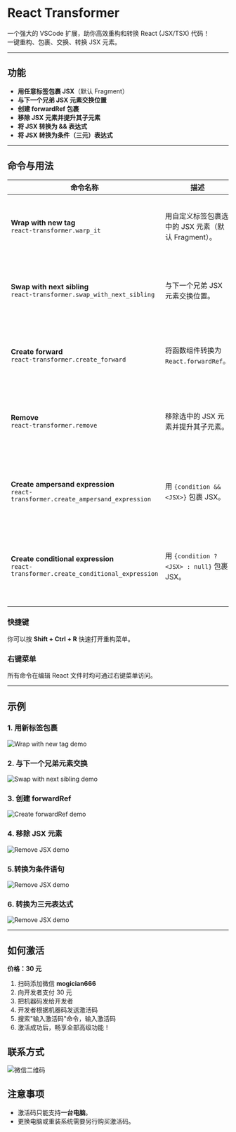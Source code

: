 # React Transformer

一个强大的 VSCode 扩展，助你高效重构和转换 React (JSX/TSX) 代码！  
一键重构、包裹、交换、转换 JSX 元素。

---

## 功能

- **用任意标签包裹 JSX**（默认 Fragment）
- **与下一个兄弟 JSX 元素交换位置**
- **创建 forwardRef 包裹**
- **移除 JSX 元素并提升其子元素**
- **将 JSX 转换为 && 表达式**
- **将 JSX 转换为条件（三元）表达式**

---

## 命令与用法

| 命令名称                                                                                | 描述                                               | 用法                                                                     |
| --------------------------------------------------------------------------------------- | -------------------------------------------------- | ------------------------------------------------------------------------ |
| **Wrap with new tag**<br/>`react-transformer.warp_it`                                   | 用自定义标签包裹选中的 JSX 元素（默认 Fragment）。 | 光标放在 JSX 元素内，右键选择"Wrap with new tag"，或用命令面板。         |
| **Swap with next sibling**<br/>`react-transformer.swap_with_next_sibling`               | 与下一个兄弟 JSX 元素交换位置。                    | 光标放在 JSX 元素内，右键选择"Swap with next sibling"，或用命令面板。    |
| **Create forward**<br/>`react-transformer.create_forward`                               | 将函数组件转换为 `React.forwardRef`。              | 光标放在函数组件变量上，右键选择"Create forward"，或用命令面板。         |
| **Remove**<br/>`react-transformer.remove`                                               | 移除选中的 JSX 元素并提升其子元素。                | 光标放在 JSX 元素内，右键选择"Remove"，或用命令面板。                    |
| **Create ampersand expression**<br/>`react-transformer.create_ampersand_expression`     | 用 `{condition && <JSX>}` 包裹 JSX。               | 光标放在 JSX 内，右键选择"Create ampersand expression"，或用命令面板。   |
| **Create conditional expression**<br/>`react-transformer.create_conditional_expression` | 用 `{condition ? <JSX> : null}` 包裹 JSX。         | 光标放在 JSX 内，右键选择"Create conditional expression"，或用命令面板。 |
|                                                                                         |

### 快捷键

你可以按 **Shift + Ctrl + R** 快速打开重构菜单。

### 右键菜单

所有命令在编辑 React 文件时均可通过右键菜单访问。

---

## 示例

### 1. 用新标签包裹

![Wrap with new tag demo](https://tc.z.wiki/autoupload/zaULi4JOscQ5PNU-6EE30DL8PHO0F-8EkaRRFSZtoNuyl5f0KlZfm6UsKj-HyTuv/20250702/pKk3/600X494/assets/wrap-with-tag.gif)

### 2. 与下一个兄弟元素交换

![Swap with next sibling demo](https://tc.z.wiki/autoupload/zaULi4JOscQ5PNU-6EE30DL8PHO0F-8EkaRRFSZtoNuyl5f0KlZfm6UsKj-HyTuv/20250702/dKTD/600X494/assets/swap-sibling.gif)

### 3. 创建 forwardRef

![Create forwardRef demo](https://tc.z.wiki/autoupload/zaULi4JOscQ5PNU-6EE30DL8PHO0F-8EkaRRFSZtoNuyl5f0KlZfm6UsKj-HyTuv/20250702/ZBHv/600X494/assets/forward-ref.gif)

### 4. 移除 JSX 元素

![Remove JSX demo](https://tc.z.wiki/autoupload/zaULi4JOscQ5PNU-6EE30DL8PHO0F-8EkaRRFSZtoNuyl5f0KlZfm6UsKj-HyTuv/20250702/yLwB/600X338/assets/remove-jsx.gif)

### 5.转换为条件语句

![Remove JSX demo](https://tc.z.wiki/autoupload/zaULi4JOscQ5PNU-6EE30DL8PHO0F-8EkaRRFSZtoNuyl5f0KlZfm6UsKj-HyTuv/20250702/hVLE/600X494/assets/ampersand-expression.gif)

### 6. 转换为三元表达式

![Remove JSX demo](https://tc.z.wiki/autoupload/zaULi4JOscQ5PNU-6EE30DL8PHO0F-8EkaRRFSZtoNuyl5f0KlZfm6UsKj-HyTuv/20250702/0uF6/600X494/assets/conditional-expression.gif)

---

## 如何激活

**价格：30 元**

1. 扫码添加微信 **mogician666**
2. 向开发者支付 30 元
3. 把机器码发给开发者
4. 开发者根据机器码发送激活码
5. 搜索"输入激活码"命令，输入激活码
6. 激活成功后，畅享全部高级功能！

## 联系方式

![微信二维码](https://tc.z.wiki/autoupload/zaULi4JOscQ5PNU-6EE30DL8PHO0F-8EkaRRFSZtoNuyl5f0KlZfm6UsKj-HyTuv/20250702/dUe9/1083X1464/assets/wechat-qr.jpg)

## 注意事项

- 激活码只能支持**一台电脑**。
- 更换电脑或重装系统需要另行购买激活码。
